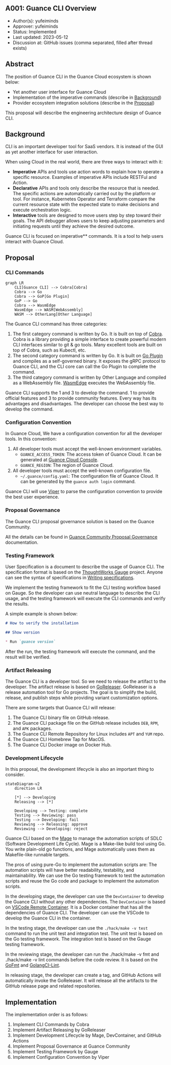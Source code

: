 A001: Guance CLI Overview
----
* Author(s): yufeiminds
* Approver: yufeiminds
* Status: Implemented
* Last updated: 2023-05-12
* Discussion at: GitHub issues (comma separated, filled after thread exists)

## Abstract

The position of Guance CLI in the Guance Cloud ecosystem is shown below:

- Yet another user interface for Guance Cloud
- Implementation of the imperative commands (describe in [Background](#background))
- Provider ecosystem integration solutions (describe in the [Proposal](#proposal))

This proposal will describe the engineering architecture design of Guance CLI.

## Background

CLI is an important developer tool for SaaS vendors. It is instead of the GUI as yet another interface for user interaction.

When using Cloud in the real world, there are three ways to interact with it:

* **Imperative** APIs and tools use action words to explain how to operate a specific resource. Examples of imperative APIs include RESTFul and Action.
* **Declarative** APIs and tools only describe the resource that is needed. The specific actions are automatically carried out by the platform or tool. For instance, Kubernetes Operator and Terraform compare the current resource state with the expected state to make decisions and execute orchestration logic.
* **Interactive** tools are designed to move users step by step toward their goals. The API debugger allows users to keep adjusting parameters and initiating requests until they achieve the desired outcome.

Guance CLI is focused on imperative** commands. It is a tool to help users interact with Guance Cloud.

## Proposal

### CLI Commands

```mermaid
graph LR
    CLI[Guance CLI] --> Cobra[Cobra]
    Cobra --> Go
    Cobra --> GoP[Go Plugin]
    GoP --> Go
    Cobra --> WasmEdge
    WasmEdge --> WASM[WebAssembly]
    WASM --> OtherLang[Other Language]
```

The Guance CLI command has three categories:

1. The first category command is written by Go. It is built on top of [Cobra](https://github.com/spf13/cobra). Cobra is a library providing a simple interface to create powerful modern CLI interfaces similar to git & go tools. Many excellent tools are built on top of Cobra, such as Kubectl, etc.
2. The second category command is written by Go. It is built on [Go Plugin](https://github.com/hashicorp/go-plugin) and compiles as a self-governed binary. It exposes the gRPC protocol to Guance CLI, and the CLI core can call the Go Plugin to complete the command.
3. The third category command is written by Other Language and compiled as a WebAssembly file. [WasmEdge](https://github.com/WasmEdge/WasmEdge) executes the WebAssembly file.

Guance CLI supports the 1 and 3 to develop the command. 1 to provide official features and 3 to provide community features. Every way has its advantages and disadvantages. The developer can choose the best way to develop the command.

### Configuration Convention

In Guance Cloud, We have a configuration convention for all the developer tools. In this convention:

1. All developer tools must accept the well-known environment variables.
    * `GUANCE_ACCESS_TOKEN`: The access token of Guance Cloud. It can be generated at [Guance Cloud Console](https://console.guance.com).
    * `GUANCE_REGION`: The region of Guance Cloud.
2. All developer tools must accept the well-known configuration file.
    * `~/.guance/config.yaml`: The configuration file of Guance Cloud. It can be generated by the `guance auth login` command.

Guance CLI will use [Viper](https://github.com/spf13/viper) to parse the configuration convention to provide the best user experience.

### Proposal Governance

The Guance CLI proposal governance solution is based on the Guance Community.

All the details can be found in [Guance Community Proposal Governance](https://github.com/GuanceCloud/community/tree/main/proposals) documentation.

### Testing Framework

User Specification is a document to describe the usage of Guance CLI. The specification format is based on the [ThoughtWorks Gauge](https://gauge.org/) project. Anyone can see the syntax of specifications in [Writing specifications](https://docs.gauge.org/writing-specifications.html).

We implement the testing framework to fit the CLI testing workflow based on Gauge. So the developer can use neutral language to describe the CLI usage, and the testing framework will execute the CLI commands and verify the results.

A simple example is shown below:

```markdown
# How to verify the installation

## Show version

* Run `guance version`
```

After the run, the testing framework will execute the command, and the result will be verified.

### Artifact Releasing

The Guance CLI is a developer tool. So we need to release the artifact to the developer. The artifact release is based on [GoReleaser](https://goreleaser.com/). GoReleaser is a release automation tool for Go projects. The goal is to simplify the build, release, and publish steps while providing variant customization options.

There are some targets that Guance CLI will release:

1. The Guance CLI binary file on GitHub release.
1. The Guance CLI package file on the GitHub release includes `DEB`, `RPM`, and `APK` packages.
1. The Guance CLI Remote Repository for Linux includes `APT` and `YUM` repo.
1. The Guance CLI Homebrew Tap for MacOS.
1. The Guance CLI Docker image on Docker Hub.

### Development Lifecycle

In this proposal, the development lifecycle is also an important thing to consider.

```mermaid
stateDiagram-v2
    direction LR

    [*] --> Developing
    Releasing --> [*]

    Developing --> Testing: complete
    Testing --> Reviewing: pass
    Testing --> Developing: fail
    Reviewing --> Releasing: approve
    Reviewing --> Developing: reject
```

Guance CLI based on the [Mage](https://magefile.org/) to manage the automation scripts of SDLC (Software Development Life Cycle). Mage is a Make-like build tool using Go. You write plain-old go functions, and Mage automatically uses them as Makefile-like runnable targets.

The pros of using pure-Go to implement the automation scripts are: The automation scripts will have better readability, testability, and maintainability. We can use the Go testing framework to test the automation scripts and reuse the Go code and package to implement the automation scripts.

In the developing stage, the developer can use the `DevContainer` to develop the Guance CLI without any other dependencies. The `DevContainer` is based on [VSCode Remote Container](https://code.visualstudio.com/docs/remote/containers). It is a Docker container that has all the dependencies of Guance CLI. The developer can use the VSCode to develop the Guance CLI in the container.

In the testing stage, the developer can use the `./hack/make -v test` command to run the unit test and integration test. The unit test is based on the Go testing framework. The integration test is based on the Gauge testing framework.

In the reviewing stage, the developer can run the ./hack/make -v fmt and ./hack/make -v lint commands before the code review. It is based on the [GoFmt](https://golang.org/cmd/gofmt/) and [GolangCI-Lint](https://golangci-lint.run/).

In releasing stage, the developer can create a tag, and GitHub Actions will automatically invoke the GoReleaser. It will release all the artifacts to the GitHub release page and related repositories.

## Implementation

The implementation order is as follows:

1. Implement CLI Commands by Cobra
1. Implement Artifact Releasing by GoReleaser
1. Implement Development Lifecycle by Mage, DevContainer, and GitHub Actions
1. Implement Proposal Governance at Guance Community
1. Implement Testing Framework by Gauge
1. Implement Configuration Convention by Viper
